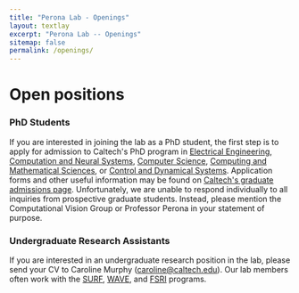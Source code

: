 ```yaml
---
title: "Perona Lab - Openings"
layout: textlay
excerpt: "Perona Lab -- Openings"
sitemap: false
permalink: /openings/
---
```


# Open positions


### PhD Students

If you are interested in joining the lab as a PhD student, the first step is to apply for admission to Caltech's PhD program in [Electrical Engineering](https://ee.caltech.edu/academics/grad), [Computation and Neural Systems](https://www.bbe.caltech.edu/academics/cns/graduate-studies), [Computer Science](https://www.cms.caltech.edu/academics/grad_cs), [Computing and Mathematical Sciences](https://www.cms.caltech.edu/academics/grad_cms), or [Control and Dynamical Systems](https://www.cms.caltech.edu/academics/grad_cds). Application forms and other useful information may be found on [Caltech's graduate admissions page](https://www.gradoffice.caltech.edu/admissions). Unfortunately, we are unable to respond individually to all inquiries from prospective graduate students. Instead, please mention the Computational Vision Group or Professor Perona in your statement of purpose.  

### Undergraduate Research Assistants

If you are interested in an undergraduate research position in the lab, please send your CV to Caroline Murphy (caroline@caltech.edu). Our lab members often work with the [SURF](https://sfp.caltech.edu/undergraduate-research/programs/surf), [WAVE](https://sfp.caltech.edu/undergraduate-research/programs/wavefellows), and [FSRI](https://diversity.caltech.edu/programs-training/programs/first-year-success-research-institute-fsri) programs.
